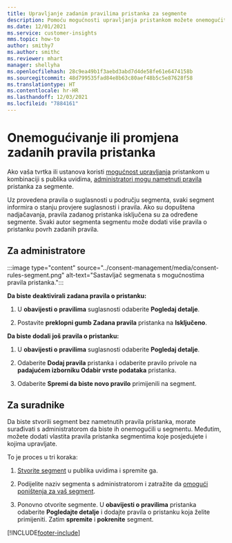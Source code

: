 ```yaml
---
title: Upravljanje zadanim pravilima pristanka za segmente
description: Pomoću mogućnosti upravljanja pristankom možete onemogućiti ili promijeniti zadana pravila pristanka ako su omogućena poništenja.
ms.date: 12/01/2021
ms.service: customer-insights
mms.topic: how-to
author: smithy7
ms.author: smithc
ms.reviewer: mhart
manager: shellyha
ms.openlocfilehash: 28c9ea49b1f3aebd3abd7d4de58fe61e6474158b
ms.sourcegitcommit: 48d799535fad84e8b63c80aef48b5c5e87628f58
ms.translationtype: HT
ms.contentlocale: hr-HR
ms.lasthandoff: 12/03/2021
ms.locfileid: "7884161"
---
```

# <a name="disable-or-change-default-consent-rules"></a>Onemogućivanje ili promjena zadanih pravila pristanka

Ako vaša tvrtka ili ustanova koristi [mogućnost upravljanja](../consent-management/overview.md) pristankom u kombinaciji s publika uvidima, [administratori mogu nametnuti pravila](activate-consent.md) pristanka za segmente. 

Uz provedena pravila o suglasnosti u području segmenta, svaki segment informira o stanju provjere suglasnosti i pravila. Ako su dopuštena nadjačavanja, pravila zadanog pristanka isključena su za određene segmente. Svaki autor segmenta segmentu može dodati više pravila o pristanku povrh zadanih pravila. 

## <a name="for-administrators"></a>Za administratore

:::image type="content" source="../consent-management/media/consent-rules-segment.png" alt-text="Sastavljač segmenata s mogućnostima pravila pristanka.":::

**Da biste deaktivirali zadana pravila o pristanku:**

1. U **obavijesti o pravilima** suglasnosti odaberite **Pogledaj detalje**. 

1. Postavite **preklopni gumb Zadana pravila** pristanka na **Isključeno**.

**Da biste dodali još pravila o pristanku:**

1. U **obavijesti o pravilima** suglasnosti odaberite **Pogledaj detalje**. 

1. Odaberite **Dodaj pravila** pristanka i odaberite pravilo privole na **padajućem izborniku Odabir vrste podataka** pristanka.

1. Odaberite **Spremi da biste novo pravilo** primijenili na segment.

## <a name="for-contributors"></a>Za suradnike

Da biste stvorili segment bez nametnutih pravila pristanka, morate surađivati s administratorom da biste ih onemogućili u segmentu. Međutim, možete dodati vlastita pravila pristanka segmentima koje posjedujete i kojima upravljate.

To je proces u tri koraka: 
1. [Stvorite segment](segments.md) u publika uvidima i spremite ga. 

1. Podijelite naziv segmenta s administratorom i zatražite da [omogući poništenja za vaš segment](activate-consent.md). 

1. Ponovno otvorite segmente. U **obavijesti o pravilima** pristanka odaberite **Pogledajte detalje** i dodajte pravila o pristanku koja želite primijeniti. Zatim **spremite** i **pokrenite** segment.



[!INCLUDE[footer-include](../includes/footer-banner.md)] 
